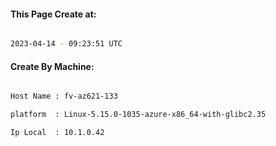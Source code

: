 
   
#### This Page Create at:

```bash

2023-04-14 - 09:23:51 UTC

```

#### Create By Machine:

```bash

Host Name : fv-az621-133

platform  : Linux-5.15.0-1035-azure-x86_64-with-glibc2.35

Ip Local  : 10.1.0.42

```


